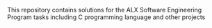 This repository contains solutions for the ALX Software Engineering Program tasks including C programming language and other projects 
